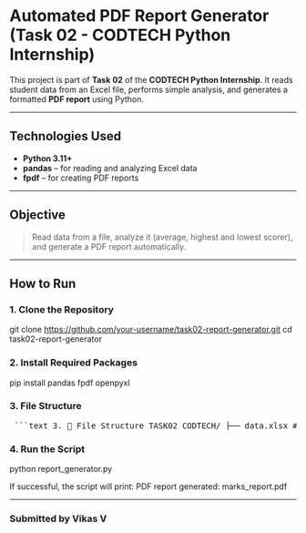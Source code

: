 #  Automated PDF Report Generator (Task 02 - CODTECH Python Internship)

This project is part of **Task 02** of the **CODTECH Python Internship**. It reads student data from an Excel file, performs simple analysis, and generates a formatted **PDF report** using Python.

---

##  Technologies Used

- **Python 3.11+**
- **pandas** – for reading and analyzing Excel data
- **fpdf** – for creating PDF reports

---

##  Objective

> Read data from a file, analyze it (average, highest and lowest scorer), and generate a PDF report automatically.

---

##  How to Run

### 1. Clone the Repository


git clone https://github.com/your-username/task02-report-generator.git
cd task02-report-generator

### 2.  Install Required Packages

pip install pandas fpdf openpyxl


### 3. File Structure

<pre> ```text 3. 📁 File Structure TASK02_CODTECH/ ├── data.xlsx # Input Excel file with student names and marks ├── report_generator.py # Main Python script ├── marks_report.pdf # Output PDF report (generated after running the script) └── README.md # Project documentation ``` </pre>


### 4. Run the Script

python report_generator.py

If successful, the script will print:
PDF report generated: marks_report.pdf

---

### Submitted by Vikas V

